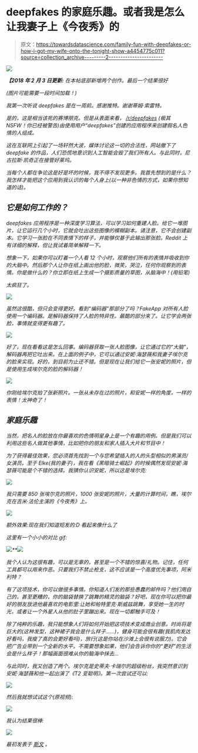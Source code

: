 # deepfakes 的家庭乐趣。或者我是怎么让我妻子上《今夜秀》的

> 原文：<https://towardsdatascience.com/family-fun-with-deepfakes-or-how-i-got-my-wife-onto-the-tonight-show-a4454775c011?source=collection_archive---------2----------------------->

![](img/d26261936cf05756762b859eae361133.png)

***【2018 年 2 月 3 日更新:*** *在本帖底部新增两个创作。最后一个结果很好*

*(图片可能需要一段时间加载！)*

*我第一次听说 deepfakes 是在一周前。感谢推特。谢谢蒂姆·索雷特。*

*是的，这是相当该死的赛博朋克。但是从表面来看， [/r/deepfakes](https://www.reddit.com/r/deepfakes/) (极其 NSFW！你已经被警告)由使用用户“deepfakes”创建的应用程序来创建假名人色情的人组成。*

*这在互联网上引起了一场轩然大波，媒体讨论这一切的合法性，网站撤下了 deepfake 的作品，人们恐慌地意识到人工智能会毁了我们所有人。与此同时，尼古拉斯·凯奇正在接管好莱坞。*

*当每个人都在争论这是好是坏的时候，我不得不发现更多。我首先想到的是什么？我怎样才能把这个应用到我认识的每个人身上(以一种非色情的方式，如果你想知道的话)。*

## *它是如何工作的？*

*deepfakes 应用程序是一种深度学习算法，可以学习如何重建人脸。给它一堆图片，让它运行几个小时，它就会吐出这些图像的模糊副本。请注意，它不会创建副本。它学习一张脸在不同表情下的样子，并能够仅基于此输出那张脸。Reddit 上有详细的解释，但让我试着简单解释一下。*

*想象一下，如果你可以盯着一个人看 12 个小时，观察他们所有的表情并吸收到你的大脑中。然后那个人让你在纸上画出他的脸，微笑，哭泣，任何你观察到的表情。你是做什么的？你立即在纸上生成一个摄影质量的草图，从脑海中！(用铅笔)*

*太疯狂了。*

*![](img/4ba1bd88d99f10101874bc6535278be6.png)*

*虽然这很酷，但只会变得更好。看到“编码器”那部分了吗？FakeApp 对所有人脸使用一个编码器。是解码器保持了人脸的特异性。最酷的部分来了。让它学会两张脸，事情就变得更有趣了。*

*![](img/ad68c4a6d65e23ada63ab857edddd10b.png)*

*好了，现在看看这是怎么回事。编码器获取一张人脸图像，让它通过它的“大脑”，解码器再把它吐出来。在上面的例子中，它可以通过安妮·海瑟薇和我妻子埃尔克的脸来实现。好的，到目前为止还不错。但是现在让我们给它一张安妮的照片，但是使用生成埃尔克的脸的解码器！*

*![](img/633497cb114e174d8091aec36f8c8b10.png)*

*你刚给埃尔克拍了张新照片。一张从未存在过的照片，和安妮一样的角度，一样的表情！太神奇了！*

## *家庭乐趣*

*当然，把名人的脸放在你最喜欢的色情明星身上是一个有趣的用例。但是我们可以利用这些名人做其他事情，比如把你的朋友和家人插入大片和节目中！*

*为了获得最佳效果，您必须首先找到一个与您希望插入的人的头型相似的男演员/女演员。至于 Elke(我的妻子)，我在看《黑暗骑士崛起》的时候偶然发现安妮·海瑟薇可能是个不错的选择。我猜你认识安妮，所以这是埃尔克:*

*![](img/a3696b656bcb6b7751e2b931d235995d.png)*

*我只需要 850 张埃尔克的照片，1000 张安妮的照片，大量的计算时间，瞧，埃尔克在吉米·法伦主演的《今夜秀》上。*

*![](img/b0952e8b980f1a11f1fa10d34b8489d9.png)*

*额外效果:现在我们知道短发的:D 看起来像什么了*

*这里有一个小小的对比 gif:*

*![](img/dd3a5c3beed15b6af32012c1038bf2ea.png)**![](img/49f94623e632091bb81c4780f0ddb4a0.png)*

*我个人认为这很有趣，可以是无辜的，甚至是一个不错的惊喜/礼物。记住，任何工具都可以用来作恶。只要我们不禁止枪支，这不应该是一个高度优先事项，阿米利特？*

*有了这项技术，你可以做很多事情。你知道人们发的那些愚蠢的邮件吗？他们用自己的，甚至更糟的，你的脑袋替换了跳舞的精灵的脑袋？好吧，现在你可以把你最好的朋友放进他最喜欢的电影里:让她和帕特里克·斯威兹跳舞，享受她一生的时光，或者让一个外星人从他的肚子里蹦出来。现在一切都触手可及！*

*除了纯粹的乐趣，我只能想象人们将如何开始把这项技术变成商业创意。时尚将是巨大的(这种发型，这种裙子我会是什么样子……)，健身可能会很有趣(我肌肉发达好看吗，我瘦了真的会更好看吗)，旅行(这是你站在沙滩上会很有说服力)。它会把广告业带到一个全新的水平。不需要想象如果，他们会告诉你你的“更好”的生活会是什么样子！那幅画面很难从你的脑海中抹去…*

*与此同时，我又创造了两个。埃尔克是史蒂夫·卡瑞尔的超级粉丝，我突然意识到安妮·海瑟薇和他一起出演了《T2 变聪明》。第一次尝试还可以:*

*![](img/4a2046412f8daf109b34228e20e6817d.png)*

*然后我就想试试这个(原视频):*

*![](img/dead6342a38b2999b657c90e22d11d82.png)*

*我认为结果很棒:*

*![](img/6bd85bfa080bbc7801917c0e6b26d125.png)*

**最初发表于* [*斯文*](http://svencharleer.com/blog/2018/02/02/family-fun-with-deepfakes-or-how-i-got-my-wife-onto-the-tonight-show/) *。**